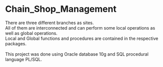 # Chain_Shop_Management
There are three different branches as sites. <br>
All of them are interconnected and can perform some local operations as well as global operations. <br>
Local and Global functions and procedures are contained in the respective packages.
<br><br>
This project was done using Oracle database 10g and SQL procedural language PL/SQL.
